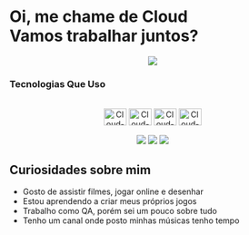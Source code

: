 # Oi, me chame de Cloud <br> Vamos trabalhar juntos?

<div align=center>
  <img src="https://github-readme-stats.vercel.app/api?username=CloudCryyy&show_icons=true&theme=tokyonight">
<h3 align=left>Tecnologias Que Uso</h3>
  <div style="display: inline_block"><br>
    <img align="center" alt="Cloud-Js" height="30" width="40" src="https://cdn.jsdelivr.net/gh/devicons/devicon/icons/javascript/javascript-plain.svg">
    <img align="center" alt="Cloud-HTML" height="30" width="40" src="https://cdn.jsdelivr.net/gh/devicons/devicon/icons/html5/html5-plain.svg">
    <img align="center" alt="Cloud-CSS" height="30" width="40" src="https://cdn.jsdelivr.net/gh/devicons/devicon/icons/css3/css3-plain.svg">
    <img align="center" alt="Cloud-Git" height="30" width="40" src="https://cdn.jsdelivr.net/gh/devicons/devicon/icons/git/git-plain.svg">
  </div>
<br>
  
  <a href="https://www.instagram.com/cloudcrycoding/" target="_blank" rel=”noopener”>
  <img src="https://img.shields.io/badge/-Instagram-%23E4405F?style=for-the-badge&logo=instagram&logoColor=white"/></a>
  <a href = "mailto:cloudcryy@gmail.com" target="_blank" rel=”noopener”><img src="https://img.shields.io/badge/-Gmail-%23333?style=for-the-badge&logo=gmail&logoColor=white"/></a>
  <a href="https://www.linkedin.com/in/cloudcry/" target="_blank" rel=”noopener”><img src="https://img.shields.io/badge/-LinkedIn-%230077B5?style=for-the-badge&logo=linkedin&logoColor=white"/></a>
</div>

## Curiosidades sobre mim

- Gosto de assistir filmes, jogar online e desenhar
- Estou aprendendo a criar meus próprios jogos
- Trabalho como QA, porém sei um pouco sobre tudo
- Tenho um canal onde posto minhas músicas tenho tempo
